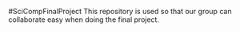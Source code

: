 #SciCompFinalProject
This repository is used so that our group can collaborate easy when doing the final project.